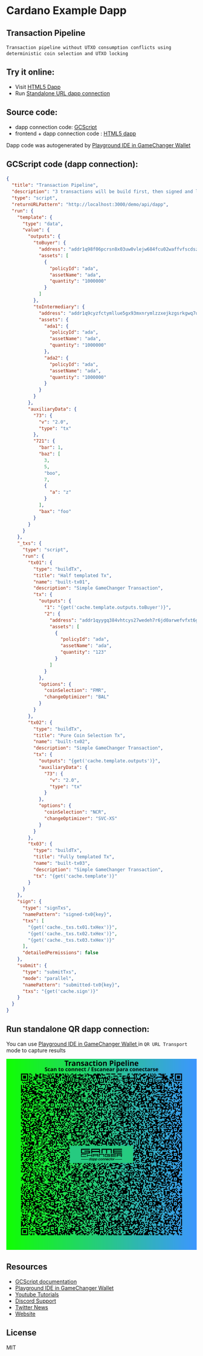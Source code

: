 
# Cardano Example Dapp

## **Transaction Pipeline**

    Transaction pipeline without UTXO consumption conflicts using deterministic coin selection and UTXO locking


## Try it online: 

-  Visit [HTML5 Dapp](https://raw.githubusercontent.com/GameChangerFinance/gamechanger.wallet/main/examples/Transaction%20Pipeline.html)
-  Run [Standalone URL dapp connection](https://beta-wallet.gamechanger.finance/api/2/run/1-H4sIAAAAAAAAA6VV227bOBD9FUIv3QVcW5YcK8nb1otuC3TboHEXBYqioMWRTIciZZK6Gvn3DikndlvDizR6kCjycDjnzIW7wHIrILgOlppKQ1PLlSQ3vATBJQSjgIFJNS_dNIJiYg8wQxouBFkBWVVcMJJxbeyI2DVIYngugREqGRHUgiamWhXcWjdnHYQYWgCxvIAxWa5BA-GGSEUkIERlBI9hqiCp4mgMBAyOrSCllQHyz4JoMKBrMOTT8vMHQzKlCdB07fai-YLQyqqCWp5SITpiFaG14gwNykzw1Bq0ZRtAVx0aidqudDIMbPFfg620_PTx3Q1Ft7Vjv7a2vJ5MhEKba2XsdRyG4YRBoSa05BNGy9JtrBC7CywUpaPux4NtRi1FQE1F5adVZcvKGo9Qr6oOtBtSxpAbzvrRdHt1mYXzMtVGXrZhXDVhLWDTzC9nWVqFUUOzrM5Mykwfsk2-ZfPNvA6zNJzJC1jn0VXUtbXBD0qlt9ui3WayTLqqkUm3jWrTyQRdosaAc-TLLigVytO9Zf58-rD2HqP1OLOtqMS06XBiGvonuP96jxKqtxKlKoBxqruTXNKuz1LbFQIluMjbq7hopcbfvm9hc9fnRt_lzTapyg3M8idxKWWfanrExZ1Op-77m5RGbi16hgF8EFq1XDg9_nbRR2NJ7N41AqNxeEg827oTk8h7vKKYCtMRfnsMSjy6wKFSwSgZISsE9yi4W21xnOHCcNQ325qjdDuk8j4j23B6tOyLdtk6D_Yt4A0VWDz7vGXEr8mBpAPbl97Czz3hluMGLEkELtZU5ljsR73EmW9_Snb0ItjlYP94kWLFwvjhyPEeM95Xw4s_73F7dCqRui7fxpezem3TzkRJAwzWiZ5vWEh1A1gRrZ3nebMRLCw2TysKGs3ai_xZRRHFriAwIsqL5Em7Tnb70MgQ9Prfj7gr9Yp9QFjBe1f_wau_3gU-mih2dDZcNxV2zYVrkI92T8csenbMzoZrCNNT8vy8Mu8Xp5W5_W_x8vPtozjxWXFeV77tn0_m-PeEOamGU8G75q6-4yrE3yXW5XD64TIZbkjnxe4Ountv2iXbD8ZdRY9d1eHrDbSD0qcA0f8B4gPgqyNtKRfAbrBbc2OGSGRUGHAE_FV9TMFPDCQKxdxUSTXeqyB-pfVwz__C7Ae3HPu9Yt8BcfDlmIMIAAA)

## Source code:

- dapp connection code: [GCScript](https://github.com/GameChangerFinance/gamechanger.wallet/blob/main/examples/Transaction%20Pipeline.gcscript)
- frontend + dapp connection code : [HTML5 dapp](https://github.com/GameChangerFinance/gamechanger.wallet/blob/main/examples/Transaction%20Pipeline.html)

Dapp code was autogenerated by [Playground IDE in GameChanger Wallet ](https://beta-wallet.gamechanger.finance/playground)

## GCScript code (dapp connection):
```json
{
  "title": "Transaction Pipeline",
  "description": "3 transactions will be build first, then signed and later submitted at the same time. There is no need of random coin selection because GC reserves UTXOs for each of them automatically to avoid conflicts between them",
  "type": "script",
  "returnURLPattern": "http://localhost:3000/demo/api/dapp",
  "run": {
    "template": {
      "type": "data",
      "value": {
        "outputs": {
          "toBuyer": {
            "address": "addr1q98f06pcrsn8x03uw0vlejw684fcu02waffvfscdsz0djgqd6j6v0fc04n5ehg292yxvs292vesrqqmxqfnp7yuwn7yq2vsyn7",
            "assets": [
              {
                "policyId": "ada",
                "assetName": "ada",
                "quantity": "1000000"
              }
            ]
          },
          "toIntermediary": {
            "address": "addr1q9cyzfctymllue5gx93mxnrymlzzxejkzgsrkgwq7upje4gd6j6v0fc04n5ehg292yxvs292vesrqqmxqfnp7yuwn7yqpnzcra",
            "assets": {
              "ada1": {
                "policyId": "ada",
                "assetName": "ada",
                "quantity": "1000000"
              },
              "ada2": {
                "policyId": "ada",
                "assetName": "ada",
                "quantity": "1000000"
              }
            }
          }
        },
        "auxiliaryData": {
          "73": {
            "v": "2.0",
            "type": "tx"
          },
          "721": {
            "bar": 1,
            "baz": [
              3,
              5,
              "boo",
              7,
              {
                "a": "z"
              }
            ],
            "bax": "foo"
          }
        }
      }
    },
    "_txs": {
      "type": "script",
      "run": {
        "tx01": {
          "type": "buildTx",
          "title": "Half templated Tx",
          "name": "built-tx01",
          "description": "Simple GameChanger Transaction",
          "tx": {
            "outputs": {
              "1": "{get('cache.template.outputs.toBuyer')}",
              "2": {
                "address": "addr1qyygq384vhtcys27wedeh7r6jd0arwefvfxt6ggwjld0mjqd6j6v0fc04n5ehg292yxvs292vesrqqmxqfnp7yuwn7yqa24x5g",
                "assets": [
                  {
                    "policyId": "ada",
                    "assetName": "ada",
                    "quantity": "123"
                  }
                ]
              }
            },
            "options": {
              "coinSelection": "FMR",
              "changeOptimizer": "BAL"
            }
          }
        },
        "tx02": {
          "type": "buildTx",
          "title": "Pure Coin Selection Tx",
          "name": "built-tx02",
          "description": "Simple GameChanger Transaction",
          "tx": {
            "outputs": "{get('cache.template.outputs')}",
            "auxiliaryData": {
              "73": {
                "v": "2.0",
                "type": "tx"
              }
            },
            "options": {
              "coinSelection": "NCR",
              "changeOptimizer": "SVC-XS"
            }
          }
        },
        "tx03": {
          "type": "buildTx",
          "title": "Fully templated Tx",
          "name": "built-tx03",
          "description": "Simple GameChanger Transaction",
          "tx": "{get('cache.template')}"
        }
      }
    },
    "sign": {
      "type": "signTxs",
      "namePattern": "signed-tx0{key}",
      "txs": [
        "{get('cache._txs.tx01.txHex')}",
        "{get('cache._txs.tx02.txHex')}",
        "{get('cache._txs.tx03.txHex')}"
      ],
      "detailedPermissions": false
    },
    "submit": {
      "type": "submitTxs",
      "mode": "parallel",
      "namePattern": "submitted-tx0{key}",
      "txs": "{get('cache.sign')}"
    }
  }
}
```

## Run standalone QR dapp connection: 

You can use [Playground IDE in GameChanger Wallet ](https://beta-wallet.gamechanger.finance/playground) in `QR URL Transport` mode to capture results

[![QR URL Transport](https://raw.githubusercontent.com/GameChangerFinance/gamechanger.wallet/main/examples/Transaction%20Pipeline.png)](https://beta-wallet.gamechanger.finance/api/2/run/1-H4sIAAAAAAAAA6VV227bOBD9FUIv3QVcW5YcK8nb1otuC3TboHEXBYqioMWRTIciZZK6Gvn3DikndlvDizR6kCjycDjnzIW7wHIrILgOlppKQ1PLlSQ3vATBJQSjgIFJNS_dNIJiYg8wQxouBFkBWVVcMJJxbeyI2DVIYngugREqGRHUgiamWhXcWjdnHYQYWgCxvIAxWa5BA-GGSEUkIERlBI9hqiCp4mgMBAyOrSCllQHyz4JoMKBrMOTT8vMHQzKlCdB07fai-YLQyqqCWp5SITpiFaG14gwNykzw1Bq0ZRtAVx0aidqudDIMbPFfg620_PTx3Q1Ft7Vjv7a2vJ5MhEKba2XsdRyG4YRBoSa05BNGy9JtrBC7CywUpaPux4NtRi1FQE1F5adVZcvKGo9Qr6oOtBtSxpAbzvrRdHt1mYXzMtVGXrZhXDVhLWDTzC9nWVqFUUOzrM5Mykwfsk2-ZfPNvA6zNJzJC1jn0VXUtbXBD0qlt9ui3WayTLqqkUm3jWrTyQRdosaAc-TLLigVytO9Zf58-rD2HqP1OLOtqMS06XBiGvonuP96jxKqtxKlKoBxqruTXNKuz1LbFQIluMjbq7hopcbfvm9hc9fnRt_lzTapyg3M8idxKWWfanrExZ1Op-77m5RGbi16hgF8EFq1XDg9_nbRR2NJ7N41AqNxeEg827oTk8h7vKKYCtMRfnsMSjy6wKFSwSgZISsE9yi4W21xnOHCcNQ325qjdDuk8j4j23B6tOyLdtk6D_Yt4A0VWDz7vGXEr8mBpAPbl97Czz3hluMGLEkELtZU5ljsR73EmW9_Snb0ItjlYP94kWLFwvjhyPEeM95Xw4s_73F7dCqRui7fxpezem3TzkRJAwzWiZ5vWEh1A1gRrZ3nebMRLCw2TysKGs3ai_xZRRHFriAwIsqL5Em7Tnb70MgQ9Prfj7gr9Yp9QFjBe1f_wau_3gU-mih2dDZcNxV2zYVrkI92T8csenbMzoZrCNNT8vy8Mu8Xp5W5_W_x8vPtozjxWXFeV77tn0_m-PeEOamGU8G75q6-4yrE3yXW5XD64TIZbkjnxe4Ountv2iXbD8ZdRY9d1eHrDbSD0qcA0f8B4gPgqyNtKRfAbrBbc2OGSGRUGHAE_FV9TMFPDCQKxdxUSTXeqyB-pfVwz__C7Ae3HPu9Yt8BcfDlmIMIAAA)

## Resources
- [GCScript documentation](https://beta-wallet.gamechanger.finance/doc/api/v2/api.html)
- [Playground IDE in GameChanger Wallet ](https://beta-wallet.gamechanger.finance/playground)
- [Youtube Tutorials](https://www.youtube.com/@gamechanger.finance)
- [Discord Support](https://discord.gg/vpbfyRaDKG)
- [Twitter News](https://twitter.com/GameChangerOk)
- [Website](https://gamechanger.finance)

## License
MIT 
    
